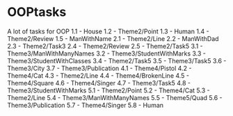 # OOPtasks
A lot of tasks for OOP
1.1 - House 
1.2 - Theme2/Point 
1.3 - Human 
1.4 - Theme2/Review 
1.5 - ManWithName 
2.1 - Theme2/Line 
2.2 - ManWithDad 
2.3 - Theme2/Task3 
2.4 - Theme2/Review 
2.5 - Theme2/Task5 
3.1 - Theme3/ManWithManyNames 
3.2 - Theme3/StudentWithMarks 
3.3 - Theme3/StudentWithClasses 
3.4 - Theme2/Task5 
3.5 - Theme3/Task5 
3.6 - Theme3/City 
3.7 - Theme3/Publication 
4.1 - Theme4/Pistol 
4.2 - Theme4/Cat 
4.3 - Theme2/Line 
4.4 - Theme4/BrokenLine 
4.5 - Theme4/Square 
4.6 - Theme4/Singer 
4.7 - Theme3/Task5 
4.8 - Theme3/StudentWithMarks 
5.1 - Theme2/Point 
5.2 - Theme4/Cat 
5.3 - Theme2/Line 
5.4 - Theme3/ManWithManyNames 
5.5 - Theme5/Quad 
5.6 - Theme3/Publication 
5.7 - Theme4/Singer 
5.8 - Human
